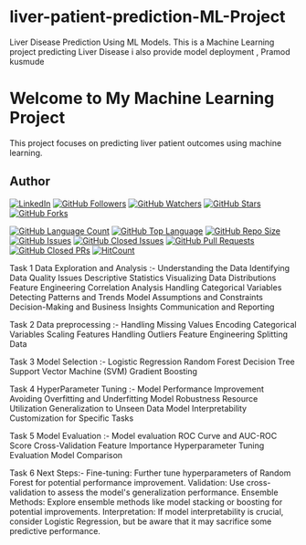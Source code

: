# liver-patient-prediction-ML-Project
Liver Disease Prediction Using ML Models. This is a Machine Learning project predicting Liver Disease i also provide model deployment , Pramod kusmude

# Welcome to My Machine Learning Project
This project focuses on predicting liver patient outcomes using machine learning.

## Author

[![LinkedIn](https://img.shields.io/badge/LinkedIn-Connect-blue?style=flat&logo=linkedin)](https://www.linkedin.com/in/pramod-kusmude-115b1b285)
[![GitHub Followers](https://img.shields.io/github/followers/Pramod9222?label=Followers&style=social)](https://github.com/Pramod9222)
[![GitHub Watchers](https://img.shields.io/github/watchers/Pramod9222/liver-patient-prediction-ML-Project?label=Watchers&style=social)](https://github.com/Pramod9222/liver-patient-prediction-ML-Project)
[![GitHub Stars](https://img.shields.io/github/stars/Pramod9222/liver-patient-prediction-ML-Project?style=social)](https://github.com/Pramod9222/liver-patient-prediction-ML-Project)
[![GitHub Forks](https://img.shields.io/github/forks/Pramod9222/liver-patient-prediction-ML-Project?style=social)](https://github.com/Pramod9222/liver-patient-prediction-ML-Project)


[![GitHub Language Count](https://img.shields.io/github/languages/count/Pramod9222/liver-patient-prediction-ML-Project)](https://github.com/Pramod9222/liver-patient-prediction-ML-Project)
[![GitHub Top Language](https://img.shields.io/github/languages/top/Pramod9222/liver-patient-prediction-ML-Project)](https://github.com/Pramod9222/liver-patient-prediction-ML-Project)
[![GitHub Repo Size](https://img.shields.io/github/repo-size/Pramod9222/liver-patient-prediction-ML-Project)](https://github.com/Pramod9222/liver-patient-prediction-ML-Project)
[![GitHub Issues](https://img.shields.io/github/issues/Pramod9222/liver-patient-prediction-ML-Project)](https://github.com/Pramod9222/liver-patient-prediction-ML-Project/issues)
[![GitHub Closed Issues](https://img.shields.io/github/issues-closed/Pramod9222/liver-patient-prediction-ML-Project)](https://github.com/Pramod9222/liver-patient-prediction-ML-Project/issues?q=is%3Aissue+is%3Aclosed)
[![GitHub Pull Requests](https://img.shields.io/github/issues-pr/Pramod9222/liver-patient-prediction-ML-Project)](https://github.com/Pramod9222/liver-patient-prediction-ML-Project/pulls)
[![GitHub Closed PRs](https://img.shields.io/github/issues-pr-closed/Pramod9222/liver-patient-prediction-ML-Project)](https://github.com/Pramod9222/liver-patient-prediction-ML-Project/pulls?q=is%3Apr+is%3Aclosed)
[![HitCount](http://hits.dwyl.com/Pramod9222/liver-patient-prediction-ML-Project.svg)](http://hits.dwyl.com/Pramod9222/liver-patient-prediction-ML-Project)


Task 1 Data Exploration and Analysis :-
Understanding the Data
Identifying Data Quality Issues
Descriptive Statistics
Visualizing Data Distributions
Feature Engineering
Correlation Analysis
Handling Categorical Variables
Detecting Patterns and Trends
Model Assumptions and Constraints
Decision-Making and Business Insights
Communication and Reporting

Task 2 Data preprocessing :- 
Handling Missing Values
Encoding Categorical Variables
Scaling Features
Handling Outliers
Feature Engineering
Splitting Data

Task 3 Model Selection :- 
Logistic Regression
Random Forest
Decision Tree
Support Vector Machine (SVM)
Gradient Boosting

Task 4 HyperParameter Tuning :-
Model Performance Improvement
Avoiding Overfitting and Underfitting
Model Robustness
Resource Utilization
Generalization to Unseen Data
Model Interpretability
Customization for Specific Tasks

Task 5 Model Evaluation :- 
Model evaluation
ROC Curve and AUC-ROC Score
Cross-Validation
Feature Importance
Hyperparameter Tuning Evaluation
Model Comparison

Task 6 Next Steps:-
Fine-tuning: Further tune hyperparameters of Random Forest for potential performance improvement.
Validation: Use cross-validation to assess the model's generalization performance.
Ensemble Methods: Explore ensemble methods like model stacking or boosting for potential improvements.
Interpretation: If model interpretability is crucial, consider Logistic Regression, but be aware that it may sacrifice some predictive performance.
